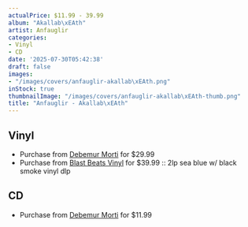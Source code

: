 ```yaml
---
actualPrice: $11.99 - 39.99
album: "Akallab\xEAth"
artist: Anfauglir
categories:
- Vinyl
- CD
date: '2025-07-30T05:42:38'
draft: false
images:
- "/images/covers/anfauglir-akallab\xEAth.png"
inStock: true
thumbnailImage: "/images/covers/anfauglir-akallab\xEAth-thumb.png"
title: "Anfauglir - Akallab\xEAth"
---
```


## Vinyl
* Purchase from [Debemur Morti](https://debemurmorti.aisamerch.com/item/158392) for $29.99
* Purchase from [Blast Beats Vinyl](https://blastbeatsvinyl.com/products/anfauglir-akallabeth-2lp-sea-blue-w-black-smoke-vinyl-dlp) for $39.99 :: 2lp sea blue w/ black smoke vinyl dlp
## CD
* Purchase from [Debemur Morti](https://debemurmorti.aisamerch.com/item/158390) for $11.99
